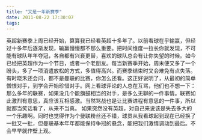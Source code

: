 ```yaml
---
title: "又是一年新赛季"
date: 2011-08-22 17:30:07
tags:
---
```


英超新赛季上周已经开始，算算我已经看英超十多年了。以前看球在乎输赢，但经过十多年后逐渐发现，输赢慢慢都不那么重要。把时间维度一拉长你就发现，不可能有球队年年夺冠，各自都有兴衰更替，喜欢的球队总会有让你失望的时候。如今已经把英超作为一个节日，或者一个老朋友。每当新赛季开始，周末便又多了一个盼头，多了一项消遣放松的方式，多值得高兴。而赛季结束时又会难免有点失落。有时晓禾还会问，都不是曼联的比赛，你怎么还看。这正好说明了，从最初的简单憎恨对手，到学会开始珍惜对手。网上看球评论的人总在互骂，他们也不想一下：那么多年的联赛，如果没几个能旗鼓相当的对手，是多么无聊的一件事情。联赛如此激烈有意思，真应该互相感激。当然骂战也是让比赛进程有意思的一件事，所以就都当笑话看了，从来不当真。 如果突然没有英超，对自己来说该是失去多大的一个乐趣啊。同时也觉得作为个曼联粉丝还不错，球员从我看球起到现在已经换了一批又一批，但曼联基本年年都能保持争冠的悬念，能把我们激情调动到最后。不会早早就作壁上观。